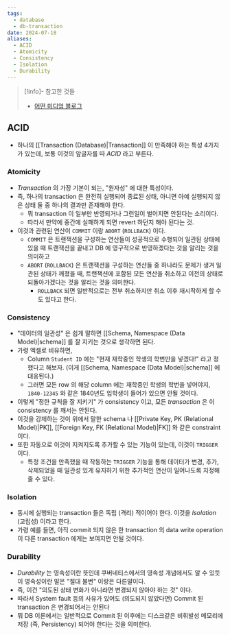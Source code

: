 ```yaml
---
tags:
  - database
  - db-transaction
date: 2024-07-18
aliases:
  - ACID
  - Atomicity
  - Consistency
  - Isolation
  - Durability
---
```

> [!info]- 참고한 것들
> - [어떤 미디엄 블로그](https://chrisjune-13837.medium.com/db-transaction-%EA%B3%BC-acid%EB%9E%80-45a785403f9e)

## ACID

- 하나의 [[Transaction (Database)|Transaction]] 이 만족해야 하는 특성 4가지가 있는데, 보통 이것의 앞글자를 따 *ACID* 라고 부른다.

### Atomicity

- *Transaction* 의 가장 기본이 되는, "원자성" 에 대한 특성이다.
- 즉, 하나의 transaction 은 완전히 실행되어 종료된 상태, 아니면 아예 실행되지 않은 상태 둘 중 하나의 결과만 존재해야 한다.
	- 뭐 transaction 이 일부만 반영되거나 그런일이 벌어지면 안된다는 소리이다.
	- 따라서 만약에 중간에 실패하게 되면 revert 하던지 해야 된다는 것.
- 이것과 관련된 연산이 `COMMIT` 이랑 `ABORT` (`ROLLBACK`) 이다.
	- `COMMIT` 은 트랜잭션을 구성하는 연산들이 성공적으로 수행되어 일관된 상태에 있을 때 트랜잭션을 끝내고 DB 에 영구적으로 반영하겠다는 것을 알리는 것을 의미하고
	- `ABORT` (`ROLLBACK`) 은 트랜잭션을 구성하는 연산들 중 하나라도 문제가 생겨 일관된 상태가 깨졌을 때, 트랜잭션에 포함된 모든 연산을 취소하고 이전의 상태로 되돌아가겠다는 것을 알리는 것을 의미한다.
		- `ROLLBACK` 되면 일반적으로는 전부 취소하지만 취소 이후 재시작하게 할 수도 있다고 한다.

### Consistency

- "데이터의 일관성" 은 쉽게 말하면 [[Schema, Namespace (Data Model)|schema]] 를 잘 지키는 것으로 생각하면 된다.
- 가령 엑셀로 비유하면,
	- Column `Student ID` 에는 "현재 재학중인 학생의 학번만을 넣겠다!" 라고 정했다고 해보자. (이게 [[Schema, Namespace (Data Model)|schema]] 에 대응된다.)
	- 그러면 모든 row 의 해당 column 에는 재학중인 학생의 학번을 넣어야지, `1840-12345` 와 같은 1840년도 입학생이 들어가 있으면 안될 것이다.
- 이렇게 "정한 규칙을 잘 지키기" 가 consistency 이고, 모든 *transaction* 은 이 consistency 를 깨서는 안된다.
- 이것을 강제하는 것이 위에서 말한 schema 나 [[Private Key, PK (Relational Model)|PK]], [[Foreign Key, FK (Relational Model)|FK]] 와 같은 constraint 이다.
- 또한 자동으로 이것이 지켜지도록 추가할 수 있는 기능이 있는데, 이것이 `TRIGGER` 이다.
	- 특정 조건을 만족했을 때 작동하는 `TRIGGER` 기능을 통해 데이터가 변경, 추가, 삭제되었을 때 일관성 있게 유지하기 위한 추가적인 연산이 일어나도록 지정해줄 수 있다.

### Isolation

- 동시에 실행되는 transaction 들은 독립 (격리) 적이어야 한다. 이것을 *Isolation* (고립성) 이라고 한다.
- 가령 예를 들면, 아직 commit 되지 않은 한 transaction 의 data write operation 이 다른 transaction 에게는 보여지면 안될 것이다.

### Durability

- _Durability_ 는 영속성이란 뜻인데 쿠버네티스에서의 영속성 개념에서도 알 수 있듯이 영속성이란 말은 "절대 불변" 이랑은 다른말이다.
- 즉, 이건 "의도된 상태 변화가 아니라면 변경되지 않아야 하는 것" 이다.
- 따라서 System fault 등의 사유가 있어도 (의도되지 않았다면) Commit 된 transaction 은 변경되어서는 안된다
- 뭐 DB 이론에서는 일반적으로 Commit 된 이후에는 디스크같은 비휘발성 메모리에 저장 (즉, Persistency) 되어야 한다는 것을 의미한다.
